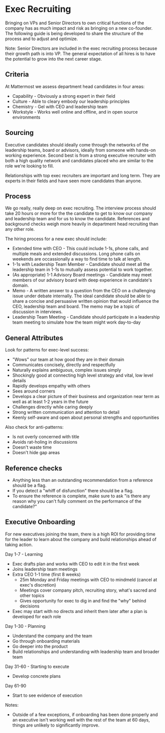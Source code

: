 # Exec Recruiting 

Bringing on VPs and Senior Directors to own critical functions of the company has as much impact and risk as bringing on a new co-founder. The following guide is being developed to share the structure of the process and to adjust and optimize. 

Note: Senior Directors are included in the exec recruiting process because their growth path is into VP. The general expectation of all hires is to have the potential to grow into the next career stage. 

## Criteria 

At Mattermost we assess department head candidates in four areas: 

- Capability - Obviously a strong expert in their field 
- Culture - Able to cleary embody our leadership principles 
- Chemistry - Gel with CEO and leadership team 
- Workstyle - Works well online and offline, and in open source environments  

## Sourcing 

Executive candidates should ideally come through the networks of the leadership teams, board or advisors, ideally from someone with hands-on working experience. Second best is from a strong executive recruiter with both a high quality network and candidates placed who are similar to the role we're looking to fill. 

Relationships with top exec recruiters are important and long term. They are experts in their fields and have seen more candidates than anyone. 

## Process 

We go really, really deep on exec recruiting. The interview process should take 20 hours or more for the the candidate to get to know our company and leadership team and for us to know the candidate. References and background checks weigh more heavily in department head recruiting than any other role. 

The hiring process for a new exec should include:

- Extended time with CEO - This could include 1-1s, phone calls, and multiple meals and extended discussions. Long phone calls on weekends are occassionally a way to find time to talk at length. 
- 1-1s with Leadership Team Member - Candidate should meet all the leadership team in 1-1s to mutually assess potential to work together. 
- (As appropriate) 1-1 Advisory Board meetings - Candidate may meet members of our advisory board with deep experience in candidate's domain.
- Memo - A written answer to a question from the CEO on a challenging issue under debate internally. The ideal candidate should be able to share a concise and persuasive written opinion that would influence the CEO, leadership team and board. The memo may be a topic of discussion in interviews. 
- Leadership Team Meeting - Candidate should participate in a leadership team meeting to simulate how the team might work day-to-day  

## General Attributes 

Look for patterns for exec-level success: 
- "Wows" our team at how good they are in their domain 
- Communicates concisely, directly and respectfully 
- Naturally explains ambiguous, complex issues simply  
- Shockingly good at connecting high level strategy and vital, low level details
- Rapidly develops empathy with others 
- Sees around corners 
- Develops a clear picture of their business and organization near term as well as at least 1-2 years in the future  
- Challenges directly while caring deeply 
- Strong written communication and attention to detail 
- Keenly self-aware and open about personal strengths and opportunities 

Also check for anti-patterns: 
- Is not overly concerned with title 
- Avoids rat-holing in discussions 
- Doesn't waste time 
- Doesn't hide gap areas

## Reference checks 

- Anything less than an outstanding recommendation from a reference should be a flag. 
- If you detect a "whiff of disfunction" there should be a flag.
- To ensure the reference is complete, make sure to ask "is there any reason why you can't fully comment on the performance of the candidate?" 

## Executive Onboarding 

For new executives joining the team, there is a high ROI for providing time for the leader to learn about the company and build relationships ahead of taking action. 

Day 1-7 - Learning 
- Exec drafts plan and works with CEO to edit it in the first week 
- Joins leadership team meetings 
- Extra CEO 1-1 time (first 8 weeks)  
  - 25m Monday and Friday meetings with CEO to mindmeld (cancel at exec's discretion) 
  - Meetings cover company pitch, recruiting story, what's sacred and other topics 
  - Gives opportunity for exec to dig in and find the "why" behind decisions  
- Exec may start with no directs and inherit them later after a plan is developed for each role   

Day 1-30 - Planning 
- Understand the company and the team 
- Go through onboarding materials 
- Go deeper into the product 
- Build relationships and understanding with leadership team and broader team 

Day 31-60 - Starting to execute 
- Develop concrete plans 

Day 61-90 
- Start to see evidence of execution 

Notes: 
- Outside of a few exceptions, if onboarding has been done properly and an executive isn't working well with the rest of the team at 60 days, things are unlikely to significantly improve.
